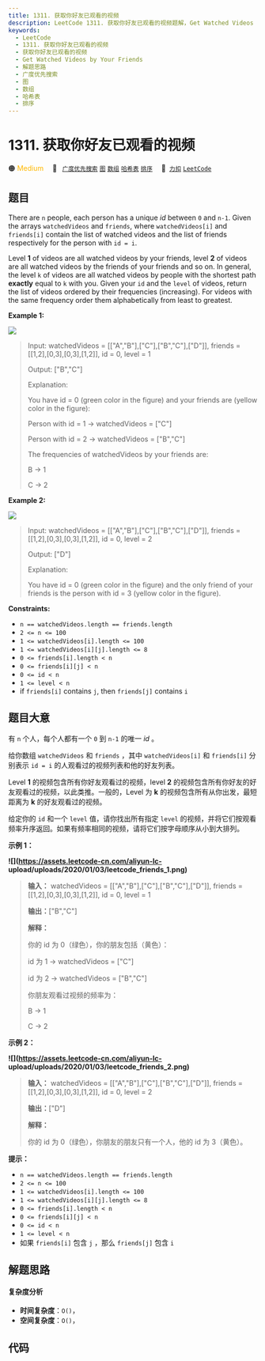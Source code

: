 ```yaml
---
title: 1311. 获取你好友已观看的视频
description: LeetCode 1311. 获取你好友已观看的视频题解，Get Watched Videos by Your Friends，包含解题思路、复杂度分析以及完整的 JavaScript 代码实现。
keywords:
  - LeetCode
  - 1311. 获取你好友已观看的视频
  - 获取你好友已观看的视频
  - Get Watched Videos by Your Friends
  - 解题思路
  - 广度优先搜索
  - 图
  - 数组
  - 哈希表
  - 排序
---
```


# 1311. 获取你好友已观看的视频

🟠 <font color=#ffb800>Medium</font>&emsp; 🔖&ensp; [`广度优先搜索`](/tag/breadth-first-search.md) [`图`](/tag/graph.md) [`数组`](/tag/array.md) [`哈希表`](/tag/hash-table.md) [`排序`](/tag/sorting.md)&emsp; 🔗&ensp;[`力扣`](https://leetcode.cn/problems/get-watched-videos-by-your-friends) [`LeetCode`](https://leetcode.com/problems/get-watched-videos-by-your-friends)

## 题目

There are `n` people, each person has a unique _id_ between `0` and `n-1`.
Given the arrays `watchedVideos` and `friends`, where `watchedVideos[i]` and
`friends[i]` contain the list of watched videos and the list of friends
respectively for the person with `id = i`.

Level **1** of videos are all watched videos by your friends, level **2** of
videos are all watched videos by the friends of your friends and so on. In
general, the level `k` of videos are all watched videos by people with the
shortest path **exactly** equal to `k` with you. Given your `id` and the
`level` of videos, return the list of videos ordered by their frequencies
(increasing). For videos with the same frequency order them alphabetically
from least to greatest.



**Example 1:**

**![](https://assets.leetcode.com/uploads/2020/01/02/leetcode_friends_1.png)**

> Input: watchedVideos = [["A","B"],["C"],["B","C"],["D"]], friends = [[1,2],[0,3],[0,3],[1,2]], id = 0, level = 1
> 
> Output: ["B","C"] 
> 
> Explanation: 
> 
> You have id = 0 (green color in the figure) and your friends are (yellow color in the figure):
> 
> Person with id = 1 -> watchedVideos = ["C"] 
> 
> Person with id = 2 -> watchedVideos = ["B","C"] 
> 
> The frequencies of watchedVideos by your friends are: 
> 
> B -> 1 
> 
> C -> 2

**Example 2:**

**![](https://assets.leetcode.com/uploads/2020/01/02/leetcode_friends_2.png)**

> Input: watchedVideos = [["A","B"],["C"],["B","C"],["D"]], friends = [[1,2],[0,3],[0,3],[1,2]], id = 0, level = 2
> 
> Output: ["D"]
> 
> Explanation: 
> 
> You have id = 0 (green color in the figure) and the only friend of your friends is the person with id = 3 (yellow color in the figure).

**Constraints:**

  * `n == watchedVideos.length == friends.length`
  * `2 <= n <= 100`
  * `1 <= watchedVideos[i].length <= 100`
  * `1 <= watchedVideos[i][j].length <= 8`
  * `0 <= friends[i].length < n`
  * `0 <= friends[i][j] < n`
  * `0 <= id < n`
  * `1 <= level < n`
  * if `friends[i]` contains `j`, then `friends[j]` contains `i`


## 题目大意

有 `n` 个人，每个人都有一个  `0` 到 `n-1` 的唯一 _id_  。

给你数组 `watchedVideos`  和 `friends` ，其中 `watchedVideos[i]`  和 `friends[i]` 分别表示
`id = i` 的人观看过的视频列表和他的好友列表。

Level **1**  的视频包含所有你好友观看过的视频，level **2**  的视频包含所有你好友的好友观看过的视频，以此类推。一般的，Level
为 **k**  的视频包含所有从你出发，最短距离为 **k**  的好友观看过的视频。

给定你的 `id`  和一个 `level` 值，请你找出所有指定 `level`
的视频，并将它们按观看频率升序返回。如果有频率相同的视频，请将它们按字母顺序从小到大排列。



**示例 1：**

**![](https://assets.leetcode-cn.com/aliyun-lc-
upload/uploads/2020/01/03/leetcode_friends_1.png)**

> 
> 
> 
> 
> 
> **输入：** watchedVideos = [["A","B"],["C"],["B","C"],["D"]], friends = [[1,2],[0,3],[0,3],[1,2]], id = 0, level = 1
> 
> **输出：**["B","C"] 
> 
> **解释：**
> 
> 你的 id 为 0（绿色），你的朋友包括（黄色）：
> 
> id 为 1 -> watchedVideos = ["C"] 
> 
> id 为 2 -> watchedVideos = ["B","C"] 
> 
> 你朋友观看过视频的频率为：
> 
> B -> 1 
> 
> C -> 2
> 
> 

**示例 2：**

**![](https://assets.leetcode-cn.com/aliyun-lc-
upload/uploads/2020/01/03/leetcode_friends_2.png)**

> 
> 
> 
> 
> 
> **输入：** watchedVideos = [["A","B"],["C"],["B","C"],["D"]], friends = [[1,2],[0,3],[0,3],[1,2]], id = 0, level = 2
> 
> **输出：**["D"]
> 
> **解释：**
> 
> 你的 id 为 0（绿色），你朋友的朋友只有一个人，他的 id 为 3（黄色）。
> 
> 



**提示：**

  * `n == watchedVideos.length == friends.length`
  * `2 <= n <= 100`
  * `1 <= watchedVideos[i].length <= 100`
  * `1 <= watchedVideos[i][j].length <= 8`
  * `0 <= friends[i].length < n`
  * `0 <= friends[i][j] < n`
  * `0 <= id < n`
  * `1 <= level < n`
  * 如果 `friends[i]` 包含 `j` ，那么 `friends[j]` 包含 `i`


## 解题思路

#### 复杂度分析

- **时间复杂度**：`O()`，
- **空间复杂度**：`O()`，

## 代码

```javascript

```